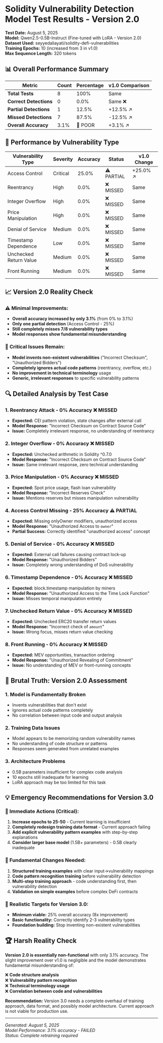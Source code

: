 # Solidity Vulnerability Detection Model Test Results - Version 2.0

**Test Date:** August 5, 2025  
**Model:** Qwen2.5-0.5B-Instruct (Fine-tuned with LoRA - Version 2.0)  
**Dataset Used:** seyyedaliayati/solidity-defi-vulnerabilities  
**Training Epochs:** 10 (increased from 3 in v1.0)  
**Max Sequence Length:** 320 tokens  

## 📊 Overall Performance Summary

| Metric | Count | Percentage | v1.0 Comparison |
|--------|-------|------------|----------------|
| **Total Tests** | 8 | 100% | Same |
| **Correct Detections** | 0 | 0.0% | Same ❌ |
| **Partial Detections** | 1 | 12.5% | +12.5% ↗️ |
| **Missed Detections** | 7 | 87.5% | -12.5% ↗️ |
| **Overall Accuracy** | 3.1% | 🔴 POOR | +3.1% ↗️ |

## 🎯 Performance by Vulnerability Type

| Vulnerability Type | Severity | Accuracy | Status | v1.0 Change |
|-------------------|----------|----------|---------|-------------|
| Access Control | Critical | 25.0% | ⚠️ PARTIAL | +25.0% ↗️ |
| Reentrancy | High | 0.0% | ❌ MISSED | Same |
| Integer Overflow | High | 0.0% | ❌ MISSED | Same |
| Price Manipulation | High | 0.0% | ❌ MISSED | Same |
| Denial of Service | Medium | 0.0% | ❌ MISSED | Same |
| Timestamp Dependence | Low | 0.0% | ❌ MISSED | Same |
| Unchecked Return Value | Medium | 0.0% | ❌ MISSED | Same |
| Front Running | Medium | 0.0% | ❌ MISSED | Same |

## 📈 Version 2.0 Reality Check

### ⚠️ **Minimal Improvements:**
- **Overall accuracy increased by only 3.1%** (from 0% to 3.1%)
- **Only one partial detection** (Access Control - 25%)
- **Still completely misses 7/8 vulnerability types**
- **Model responses show fundamental misunderstanding**

### 🚨 **Critical Issues Remain:**
- **Model invents non-existent vulnerabilities** ("Incorrect Checksum", "Unauthorized Bidders")
- **Completely ignores actual code patterns** (reentrancy, overflow, etc.)
- **No improvement in technical terminology** usage
- **Generic, irrelevant responses** to specific vulnerability patterns

## 🔍 Detailed Analysis by Test Case

### 1. **Reentrancy Attack** - 0% Accuracy ❌ MISSED
- **Expected:** CEI pattern violation, state changes after external call
- **Model Response:** "Incorrect Checksum on Contract Source Code"
- **Issue:** Completely irrelevant response, no understanding of reentrancy

### 2. **Integer Overflow** - 0% Accuracy ❌ MISSED  
- **Expected:** Unchecked arithmetic in Solidity ^0.7.0
- **Model Response:** "Incorrect Checksum on Contract Source Code"
- **Issue:** Same irrelevant response, zero technical understanding

### 3. **Price Manipulation** - 0% Accuracy ❌ MISSED
- **Expected:** Spot price usage, flash loan vulnerability
- **Model Response:** "Incorrect Reserves Check"
- **Issue:** Mentions reserves but misses manipulation vulnerability

### 4. **Access Control Missing** - 25% Accuracy ⚠️ PARTIAL
- **Expected:** Missing onlyOwner modifiers, unauthorized access
- **Model Response:** "Unauthorized Access to `owner`" 
- **Partial Success:** Correctly identified "unauthorized access" concept

### 5. **Denial of Service** - 0% Accuracy ❌ MISSED
- **Expected:** External call failures causing contract lock-up  
- **Model Response:** "Unauthorized Bidders"
- **Issue:** Completely wrong understanding of DoS vulnerability

### 6. **Timestamp Dependence** - 0% Accuracy ❌ MISSED
- **Expected:** block.timestamp manipulation by miners
- **Model Response:** "Unauthorized Access to the Time Lock Function" 
- **Issue:** Misses temporal manipulation entirely

### 7. **Unchecked Return Value** - 0% Accuracy ❌ MISSED
- **Expected:** Unchecked ERC20 transfer return values
- **Model Response:** "Incorrect check of `amount`"
- **Issue:** Wrong focus, misses return value checking

### 8. **Front Running** - 0% Accuracy ❌ MISSED
- **Expected:** MEV opportunities, transaction ordering  
- **Model Response:** "Unauthorized Revealing of Commitment"
- **Issue:** No understanding of MEV or front-running concepts

## 🚨 Brutal Truth: Version 2.0 Assessment

### **1. Model is Fundamentally Broken**
- Invents vulnerabilities that don't exist
- Ignores actual code patterns completely  
- No correlation between input code and output analysis

### **2. Training Data Issues**
- Model appears to be memorizing random vulnerability names
- No understanding of code structure or patterns
- Responses seem generated from unrelated examples

### **3. Architecture Problems**  
- 0.5B parameters insufficient for complex code analysis
- 10 epochs still inadequate for learning
- LoRA approach may be too limited for this task

## 💡 Emergency Recommendations for Version 3.0

### **🚨 Immediate Actions (Critical):**
1. **Increase epochs to 25-50** - Current learning is insufficient
2. **Completely redesign training data format** - Current approach failing
3. **Add explicit vulnerability pattern examples** with step-by-step explanations
4. **Consider larger base model** (1.5B+ parameters) - 0.5B clearly inadequate

### **🔧 Fundamental Changes Needed:**
1. **Structured training examples** with clear input→vulnerability mappings
2. **Code pattern recognition training** before vulnerability detection
3. **Multi-step training approach** - code understanding first, then vulnerability detection
4. **Validation on simple examples** before complex DeFi contracts

### **🎯 Realistic Targets for Version 3.0:**
- **Minimum viable:** 25% overall accuracy (8x improvement)
- **Basic functionality:** Correctly identify 2-3 vulnerability types
- **Foundation building:** Stop inventing non-existent vulnerabilities

## 🏆 Harsh Reality Check

**Version 2.0 is essentially non-functional** with only 3.1% accuracy. The slight improvement over v1.0 is negligible and the model demonstrates fundamental misunderstanding of:

❌ **Code structure analysis**  
❌ **Vulnerability pattern recognition**  
❌ **Technical terminology usage**  
❌ **Correlation between code and vulnerabilities**  

**Recommendation:** Version 3.0 needs a complete overhaul of training approach, data format, and possibly model architecture. Current approach is not viable for production use.

---
*Generated: August 5, 2025*  
*Model Performance: 3.1% accuracy - FAILED*  
*Status: Complete retraining required*
